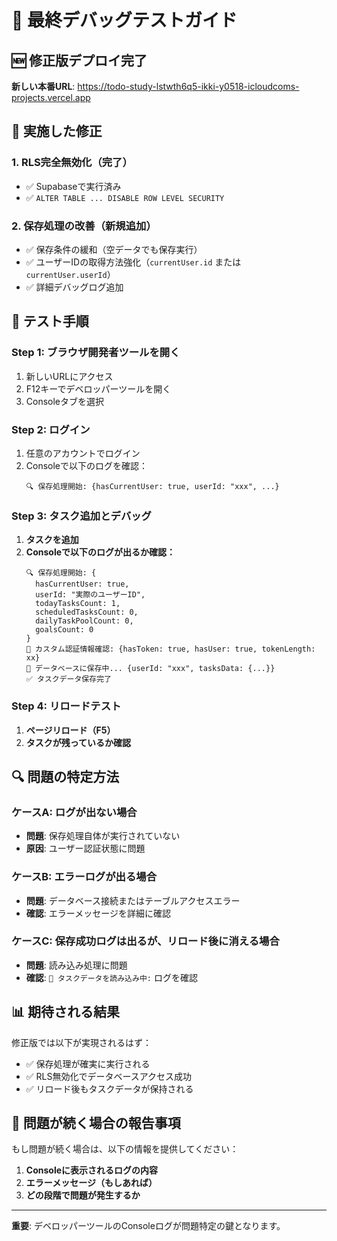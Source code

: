 # 🧪 最終デバッグテストガイド

## 🆕 修正版デプロイ完了

**新しい本番URL**: https://todo-study-lstwth6q5-ikki-y0518-icloudcoms-projects.vercel.app

## 🔧 実施した修正

### 1. RLS完全無効化（完了）
- ✅ Supabaseで実行済み
- ✅ `ALTER TABLE ... DISABLE ROW LEVEL SECURITY`

### 2. 保存処理の改善（新規追加）
- ✅ 保存条件の緩和（空データでも保存実行）
- ✅ ユーザーIDの取得方法強化（`currentUser.id` または `currentUser.userId`）
- ✅ 詳細デバッグログ追加

## 🧪 テスト手順

### Step 1: ブラウザ開発者ツールを開く
1. 新しいURLにアクセス
2. F12キーでデベロッパーツールを開く
3. Consoleタブを選択

### Step 2: ログイン
1. 任意のアカウントでログイン
2. Consoleで以下のログを確認：
   ```
   🔍 保存処理開始: {hasCurrentUser: true, userId: "xxx", ...}
   ```

### Step 3: タスク追加とデバッグ
1. **タスクを追加**
2. **Consoleで以下のログが出るか確認：**
   ```
   🔍 保存処理開始: {
     hasCurrentUser: true,
     userId: "実際のユーザーID",
     todayTasksCount: 1,
     scheduledTasksCount: 0,
     dailyTaskPoolCount: 0,
     goalsCount: 0
   }
   🔐 カスタム認証情報確認: {hasToken: true, hasUser: true, tokenLength: xx}
   💾 データベースに保存中... {userId: "xxx", tasksData: {...}}
   ✅ タスクデータ保存完了
   ```

### Step 4: リロードテスト
1. **ページリロード（F5）**
2. **タスクが残っているか確認**

## 🔍 問題の特定方法

### ケースA: ログが出ない場合
- **問題**: 保存処理自体が実行されていない
- **原因**: ユーザー認証状態に問題

### ケースB: エラーログが出る場合
- **問題**: データベース接続またはテーブルアクセスエラー
- **確認**: エラーメッセージを詳細に確認

### ケースC: 保存成功ログは出るが、リロード後に消える場合
- **問題**: 読み込み処理に問題
- **確認**: `📖 タスクデータを読み込み中:` ログを確認

## 📊 期待される結果

修正版では以下が実現されるはず：
- ✅ 保存処理が確実に実行される
- ✅ RLS無効化でデータベースアクセス成功
- ✅ リロード後もタスクデータが保持される

## 🚨 問題が続く場合の報告事項

もし問題が続く場合は、以下の情報を提供してください：
1. **Consoleに表示されるログの内容**
2. **エラーメッセージ（もしあれば）**
3. **どの段階で問題が発生するか**

---
**重要**: デベロッパーツールのConsoleログが問題特定の鍵となります。